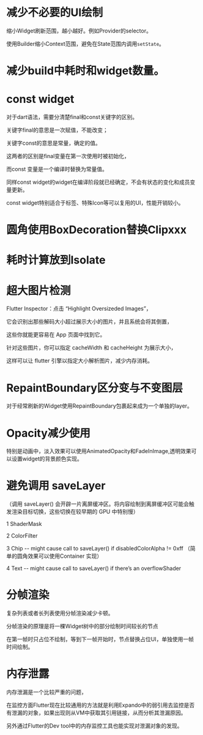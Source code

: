 # 减少不必要的UI绘制

缩小Widget刷新范围，越小越好。例如Provider的selector。

使用Builder缩小Context范围，避免在State范围内调用`setState`。

# 减少build中耗时和widget数量。

# const widget

对于dart语法，需要分清楚final和const关键字的区别。

关键字final的意思是一次赋值，不能改变；

关键字const的意思是常量，确定的值。

这两者的区别是final变量在第一次使用时被初始化，

而const 变量是一个编译时替换为常量值。

同样const widget的widget在编译阶段就已经确定，不会有状态的变化和成员变量更新。

const widget特别适合于标签、特殊Icon等可以复用的UI，性能开销较小。

# 圆角使用BoxDecoration替换Clipxxx

# 耗时计算放到Isolate

# 超大图片检测

Flutter Inspector：点击 “Highlight Oversizeded Images”，

它会识别出那些解码大小超过展示大小的图片，并且系统会将其倒置，

这些你就能更容易在 App 页面中找到它。

针对这些图片，你可以指定 cacheWidth 和 cacheHeight 为展示大小，

这样可以让 flutter 引擎以指定大小解析图片，减少内存消耗。

# RepaintBoundary区分变与不变图层

对于经常刷新的Widget使用RepaintBoundary包裹起来成为一个单独的layer。

# Opacity减少使用

特别是动画中，淡入效果可以使用AnimatedOpacity和FadeInImage,透明效果可以设置widget的背景颜色实现。

# 避免调用 saveLayer

（调用 saveLayer() 会开辟一片离屏缓冲区。将内容绘制到离屏缓冲区可能会触发渲染目标切换，这些切换在较早期的 GPU 中特别慢）

1 ShaderMask

2 ColorFilter

3 Chip -- might cause call to saveLayer() if disabledColorAlpha != 0xff （简单的圆角效果可以使用Container 实现）

4 Text -- might cause call to saveLayer() if there’s an overflowShader

# 分帧渲染

复杂列表或者长列表使用分帧渲染减少卡顿。

分帧渲染的原理是将一棵Widget树中的部分绘制时间较长的节点

在第一帧时只占位不绘制，等到下一帧开始时，节点替换占位UI，单独使用一帧时间绘制。

# 内存泄露

内存泄漏是一个比较严重的问题，

在监控方面Flutter现在比较通用的方法就是利用Expando中的弱引用去监控是否有泄漏的对象，如果出现则从VM中获取其引用链接，从而分析其泄漏原因。

另外通过Flutter的Dev tool中的内存监控工具也能实现对泄漏对象的发现。